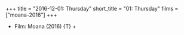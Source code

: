 +++
title = "2016-12-01: Thursday"
short_title = "01: Thursday"
films = ["moana-2016"]
+++


* Film: Moana (2016) {T} +
